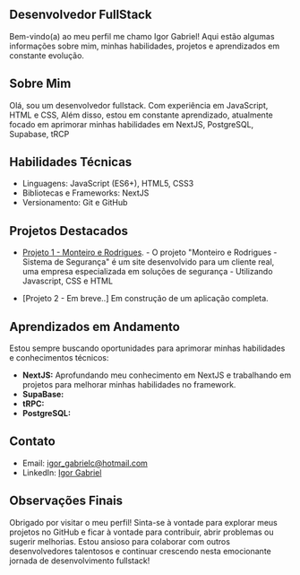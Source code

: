 ## Desenvolvedor FullStack

Bem-vindo(a) ao meu perfil me chamo Igor Gabriel! Aqui estão algumas informações sobre mim, minhas habilidades, projetos e aprendizados em constante evolução.

## Sobre Mim

Olá, sou um desenvolvedor fullstack. Com experiência em JavaScript, HTML e CSS,  Além disso, estou em constante aprendizado, atualmente focado em aprimorar minhas habilidades em NextJS, PostgreSQL, Supabase, tRCP

## Habilidades Técnicas
- Linguagens: JavaScript (ES6+), HTML5, CSS3
- Bibliotecas e Frameworks: NextJS
- Versionamento: Git e GitHub

## Projetos Destacados

- [Projeto 1 - Monteiro e Rodrigues](https://igorgabrielc.github.io/monteiro/). -
  O projeto "Monteiro e Rodrigues - Sistema de Segurança" é um site desenvolvido para um cliente real, uma empresa especializada em soluções de segurança - Utilizando Javascript, CSS e HTML

- [Projeto 2 - Em breve..]
  Em construção de um aplicação completa.

## Aprendizados em Andamento

Estou sempre buscando oportunidades para aprimorar minhas habilidades e conhecimentos técnicos:

- **NextJS:** Aprofundando meu conhecimento em NextJS e trabalhando em projetos para melhorar minhas habilidades no framework.
- **SupaBase:** 
- **tRPC:**
- **PostgreSQL:**
## Contato

- Email: igor_gabrielc@hotmail.com
- LinkedIn: [Igor Gabriel](https://www.linkedin.com/in/igorgabrielc/)

## Observações Finais

Obrigado por visitar o meu perfil! Sinta-se à vontade para explorar meus projetos no GitHub e ficar à vontade para contribuir, abrir problemas ou sugerir melhorias. Estou ansioso para colaborar com outros desenvolvedores talentosos e continuar crescendo nesta emocionante jornada de desenvolvimento fullstack!

